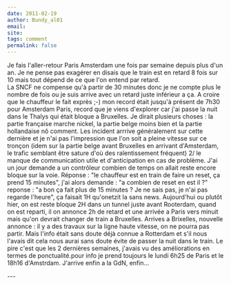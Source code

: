 ```yaml
---
date: 2011-02-19
author: Bundy_al01
email: 
site: 
tags: comment
permalink: false
---
```


<p>Je fais l'aller-retour Paris Amsterdam une fois par semaine depuis plus d'un an. Je ne pense pas exagérer en disais que le train est en retard 8 fois sur 10 mais tout dépend de ce que l'on entend par retard.<br />
La SNCF ne compense qu'à partir de 30 minutes donc je ne compte plus le nombre de fois ou je suis arrive avec un retard juste inférieur a ça. A croire que le chauffeur le fait exprès ;-) mon record était jusqu'à présent de 7h30 pour Amsterdam Paris, record que je viens d'explorer car j'ai passe la nuit dans le Thalys qui était bloque a Bruxelles. Je dirait plusieurs choses : la partie française marche nickel, la partie belge moins bien et la partie hollandaise nô comment. Les incident arrrive généralement sur cette dernière et je n'ai pas l'impression que l'on soit a pleine vitesse sur ce tronçon (idem sur la partie belge avant Bruxelles en arrivant d'Amsterdam, le trafic semblant être sature d'où des ralentissement fréquent) 2/ le manque de communication utile et d'anticipation en cas de problème. J'ai un jour demande a un contrôleur combien de temps on allait reste encore bloque sur la voie. Réponse : &quot;le chauffeur est en train de faire un reset, ça prend 15 minutes&quot;, j'ai alors demande : &quot;a combien de reset en est il ?&quot; reponse : &quot;a bon ça fait plus de 15 minutes ? Je ne sais pas, je n'ai pas regarde l'heure&quot;, ça faisait 1H qu'onetzit la sans news. Aujourd'hui ou plutôt hier, on est reste bloque 2H dans un tunnel juste avant Rooterdam, quand on est reparti, il on annonce 2h de retard et une arrivée a Paris vers minuit mais qu'on devrait changer de train a Bruxelles. Arrives a Brixelles, nouvelle annonce : il y a des travaux sur la ligne haute vitesse, on ne pourra pas partir. Mais l'info était sans doute déjà connue a Rotterdam et s'il nous l'avais dit cela nous aurai sans doute évite de passer la nuit dans le train. Le pire c'est que les 2 dernières semaines, j'avais vu des améliorations en termes de ponctualité.pour info je prend toujours le lundi 6h25 de Paris et le 18h16 d'Amstrdam. J'arrive enfin a la GdN, enfin...</p>
---
